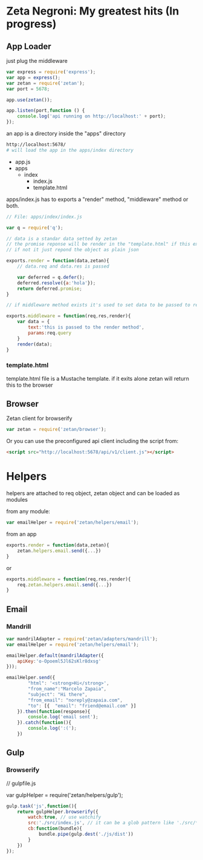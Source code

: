 # Zeta Negroni: My greatest hits (In progress)

## App Loader

just plug the middleware

```js
var express = require('express');
var app = express();
var zetan = require('zetan');
var port = 5678;

app.use(zetan());

app.listen(port,function () {
	console.log('api running on http://localhost:' + port);
});
```

an app is a directory inside the "apps" directory

```sh
http://localhost:5678/
# will load the app in the apps/index directory
```

- app.js
- apps
	- index
		- index.js
		- template.html

apps/index.js has to exports a "render" method, "middleware" method or both.

```js
// File: apps/index/index.js

var q = require('q');

// data is a standar data setted by zetan
// the promise reponse will be render in the "template.html" if this exists
// if not it just repond the object as plain json

exports.render = function(data,zetan){
	// data.req and data.res is passed 

	var deferred = q.defer();
	deferred.resolve({a:'hola'});
	return deferred.promise;
}

// if middleware method exists it's used to set data to be passed to render method

exports.middleware = function(req,res,render){
	var data = {
		text:'this is passed to the render method',
		params:req.query
	}
	render(data);
}

```

### template.html

template.html file is a Mustache template.  if it exits alone zetan will return this to the browser




## Browser

Zetan client for browserify
```js
var zetan = require('zetan/browser');
```
Or you can use the preconfigured api client including the script from:

```html
<script src="http://localhost:5678/api/v1/client.js"></script>
```

# Helpers

helpers are attached to req object, zetan object and can be loaded as modules

from any module:

```js
var emailHelper = require('zetan/helpers/email');
```

from an app

```js
exports.render = function(data,zetan){
	zetan.helpers.email.send({...})
}
```

or

```js
exports.middleware = function(req,res,render){
	req.zetan.helpers.email.send({...})
}
```



## Email

### Mandrill

```js
var mandrilAdapter = require('zetan/adapters/mandrill');
var emailHelper = require('zetan/helpers/email');

emailHelper.default(mandrilAdapter({
	apiKey:'o-Opoeml5Jl62sKlr8dxsg'
}));

emailHelper.send({
		"html": '<strong>Hi</strong>',
		"from_name":"Marcelo Zapaia",
	    "subject": "Hi there",
	    "from_email": "noreply@zapaia.com",
	    "to": [{  "email": "friend@email.com" }]
	}).then(function(response){
		console.log('email sent');
	}).catch(function(){
		console.log(':(');
	})
```



## Gulp

### Browserify
// gulpfile.js

var gulpHelper = require('zetan/helpers/gulp');

```js
gulp.task('js',function(){
	return gulpHelper.browserify({ 
		watch:true, // use watchify
		src:'./src/index.js', // it can be a glob pattern like './src/*.js'
		cb:function(bundle){
			bundle.pipe(gulp.dest('./js/dist'))
		}
	})
});
```